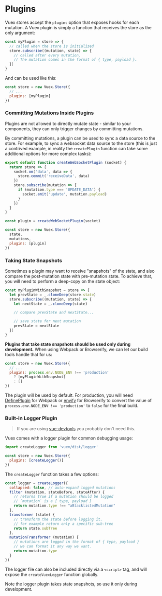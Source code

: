 # Plugins

Vuex stores accept the `plugins` option that exposes hooks for each mutation. A Vuex plugin is simply a function that receives the store as the only argument:

``` js
const myPlugin = store => {
  // called when the store is initialized
  store.subscribe((mutation, state) => {
    // called after every mutation.
    // The mutation comes in the format of { type, payload }.
  })
}
```

And can be used like this:

``` js
const store = new Vuex.Store({
  // ...
  plugins: [myPlugin]
})
```

### Committing Mutations Inside Plugins

Plugins are not allowed to directly mutate state - similar to your components, they can only trigger changes by committing mutations.

By committing mutations, a plugin can be used to sync a data source to the store. For example, to sync a websocket data source to the store (this is just a contrived example, in reality the `createPlugin` function can take some additional options for more complex tasks):

``` js
export default function createWebSocketPlugin (socket) {
  return store => {
    socket.on('data', data => {
      store.commit('receiveData', data)
    })
    store.subscribe(mutation => {
      if (mutation.type === 'UPDATE_DATA') {
        socket.emit('update', mutation.payload)
      }
    })
  }
}
```

``` js
const plugin = createWebSocketPlugin(socket)

const store = new Vuex.Store({
  state,
  mutations,
  plugins: [plugin]
})
```

### Taking State Snapshots

Sometimes a plugin may want to receive "snapshots" of the state, and also compare the post-mutation state with pre-mutation state. To achieve that, you will need to perform a deep-copy on the state object:

``` js
const myPluginWithSnapshot = store => {
  let prevState = _.cloneDeep(store.state)
  store.subscribe((mutation, state) => {
    let nextState = _.cloneDeep(state)

    // compare prevState and nextState...

    // save state for next mutation
    prevState = nextState
  })
}
```

**Plugins that take state snapshots should be used only during development.** When using Webpack or Browserify, we can let our build tools handle that for us:

``` js
const store = new Vuex.Store({
  // ...
  plugins: process.env.NODE_ENV !== 'production'
    ? [myPluginWithSnapshot]
    : []
})
```

The plugin will be used by default. For production, you will need [DefinePlugin](https://webpack.github.io/docs/list-of-plugins.html#defineplugin) for Webpack or [envify](https://github.com/hughsk/envify) for Browserify to convert the value of `process.env.NODE_ENV !== 'production'` to `false` for the final build.

### Built-in Logger Plugin

> If you are using [vue-devtools](https://github.com/vuejs/vue-devtools) you probably don't need this.

Vuex comes with a logger plugin for common debugging usage:

``` js
import createLogger from 'vuex/dist/logger'

const store = new Vuex.Store({
  plugins: [createLogger()]
})
```

The `createLogger` function takes a few options:

``` js
const logger = createLogger({
  collapsed: false, // auto-expand logged mutations
  filter (mutation, stateBefore, stateAfter) {
    // returns true if a mutation should be logged
    // `mutation` is a { type, payload }
    return mutation.type !== "aBlacklistedMutation"
  },
  transformer (state) {
    // transform the state before logging it.
    // for example return only a specific sub-tree
    return state.subTree
  },
  mutationTransformer (mutation) {
    // mutations are logged in the format of { type, payload }
    // we can format it any way we want.
    return mutation.type
  }
})
```

The logger file can also be included directly via a `<script>` tag, and will expose the `createVuexLogger` function globally.

Note the logger plugin takes state snapshots, so use it only during development.
